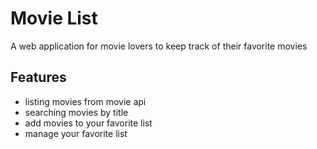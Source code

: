 # Movie List
A web application for movie lovers to keep track of their favorite movies

## Features
- listing movies from movie api
- searching movies by title
- add movies to your favorite list
- manage your favorite list